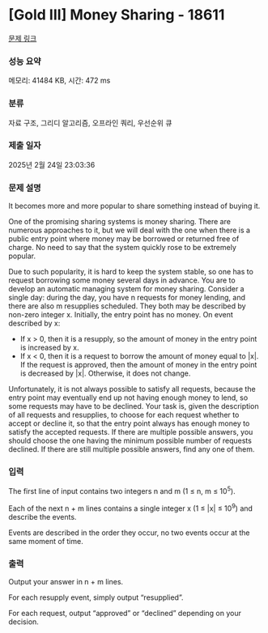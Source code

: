 # [Gold III] Money Sharing - 18611 

[문제 링크](https://www.acmicpc.net/problem/18611) 

### 성능 요약

메모리: 41484 KB, 시간: 472 ms

### 분류

자료 구조, 그리디 알고리즘, 오프라인 쿼리, 우선순위 큐

### 제출 일자

2025년 2월 24일 23:03:36

### 문제 설명

<p>It becomes more and more popular to share something instead of buying it.</p>

<p>One of the promising sharing systems is money sharing. There are numerous approaches to it, but we will deal with the one when there is a public entry point where money may be borrowed or returned free of charge. No need to say that the system quickly rose to be extremely popular.</p>

<p>Due to such popularity, it is hard to keep the system stable, so one has to request borrowing some money several days in advance. You are to develop an automatic managing system for money sharing. Consider a single day: during the day, you have n requests for money lending, and there are also m resupplies scheduled. They both may be described by non-zero integer x. Initially, the entry point has no money. On event described by x:</p>

<ul>
	<li>If x > 0, then it is a resupply, so the amount of money in the entry point is increased by x.</li>
	<li>If x < 0, then it is a request to borrow the amount of money equal to |x|. If the request is approved, then the amount of money in the entry point is decreased by |x|. Otherwise, it does not change.</li>
</ul>

<p>Unfortunately, it is not always possible to satisfy all requests, because the entry point may eventually end up not having enough money to lend, so some requests may have to be declined. Your task is, given the description of all requests and resupplies, to choose for each request whether to accept or decline it, so that the entry point always has enough money to satisfy the accepted requests. If there are multiple possible answers, you should choose the one having the minimum possible number of requests declined. If there are still multiple possible answers, find any one of them.</p>

### 입력 

 <p>The first line of input contains two integers n and m (1 ≤ n, m ≤ 10<sup>5</sup>).</p>

<p>Each of the next n + m lines contains a single integer x (1 ≤ |x| ≤ 10<sup>9</sup>) and describe the events.</p>

<p>Events are described in the order they occur, no two events occur at the same moment of time.</p>

### 출력 

 <p>Output your answer in n + m lines.</p>

<p>For each resupply event, simply output “resupplied”.</p>

<p>For each request, output “approved” or “declined” depending on your decision.</p>

